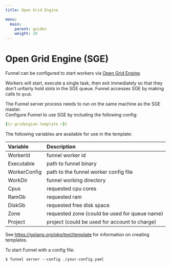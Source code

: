 ```yaml
---
title: Open Grid Engine

menu:
  main:
    parent: guides
    weight: 20
---
```


# Open Grid Engine (SGE)

Funnel can be configured to start workers via [Open Grid Engine][sge].  

Workers will start, execute a single task, then exit immediately so that they don't
unfairly hold slots in the SGE queue. Funnel accesses SGE by making calls
to `qsub`.

The Funnel server process needs to run on the same machine as the SGE master.  
Configure Funnel to use SGE by including the following config:

```YAML
{{< gridengine-template >}}
```

The following variables are available for use in the template:

| Variable    |  Description |
|:------------|:-------------|
|WorkerId     |  funnel worker id |
|Executable   |  path to funnel binary |
|WorkerConfig |  path to the funnel worker config file |
|WorkDir      |  funnel working directory |
|Cpus         |  requested cpu cores |
|RamGb        | requested ram |
|DiskGb       | requested free disk space |
|Zone         | requested zone (could be used for queue name) |
|Project      | project (could be used for account to charge) |

See https://golang.org/pkg/text/template for information on creating templates.

To start Funnel with a config file:
```shell
$ funnel server --config ./your-config.yaml
```

[sge]: http://gridscheduler.sourceforge.net/documentation.html
